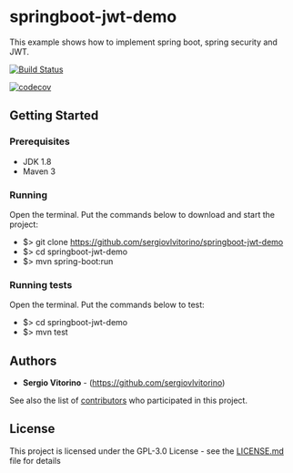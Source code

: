 # springboot-jwt-demo
This example shows how to implement spring boot, spring security and JWT.

[![Build Status](https://travis-ci.org/sergiovlvitorino/springboot-jwt-demo.svg?branch=master)](https://travis-ci.org/sergiovlvitorino/springboot-jwt-demo)

[![codecov](https://codecov.io/gh/sergiovlvitorino/springboot-jwt-demo/branch/master/graph/badge.svg)](https://codecov.io/gh/sergiovlvitorino/springboot-jwt-demo)

## Getting Started

### Prerequisites
* JDK 1.8
* Maven 3

### Running
Open the terminal. Put the commands below to download and start the project:
* $> git clone https://github.com/sergiovlvitorino/springboot-jwt-demo
* $> cd springboot-jwt-demo
* $> mvn spring-boot:run

### Running tests
Open the terminal. Put the commands below to test:
* $> cd springboot-jwt-demo
* $> mvn test

## Authors

* **Sergio Vitorino** - (https://github.com/sergiovlvitorino)

See also the list of [contributors](https://github.com/sergiovlvitorino/springboot-jwt-demo/contributors) who participated in this project.

## License

This project is licensed under the GPL-3.0 License - see the [LICENSE.md](LICENSE.md) file for details
